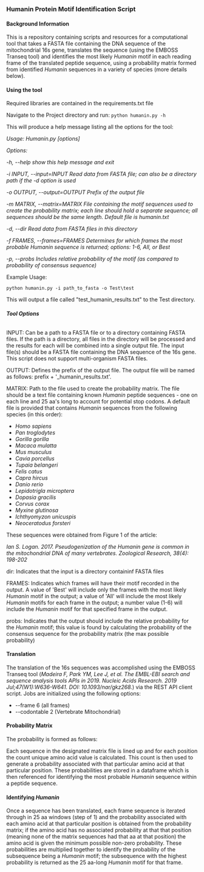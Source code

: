 ### **Humanin Protein Motif Identification Script**

#### Background Information

This is a repository containing scripts and resources for a computational tool that takes a FASTA
file containing the DNA sequence of the mitochondrial 16s gene, translates the sequence (using the EMBOSS Transeq tool) and identifies
the most likely _Humanin_ motif in each reading frame of the translated peptide sequence, using a probability 
matrix formed from identified _Humanin_ sequences in a variety of species (more details below).

#### Using the tool
Required libraries are contained in the requirements.txt file

Navigate to the Project directory and run:
`python humanin.py -h`

This will produce a help message listing all the options for the tool:

_Usage: Humanin.py [options]_

_Options:_

_-h, --help            show this help message and exit_
  
_-i INPUT, --input=INPUT
                        Read data from FASTA file; can also be a directory
                        path if the -d option is used_
                        
_-o OUTPUT, --output=OUTPUT
                        Prefix of the output file_
                        
_-m MATRIX, --matrix=MATRIX
                        File containing the motif sequences used to create the
                        probability matrix; each line should hold a separate
                        sequence; all sequences should be the same length.
                        Default file is humanin.txt_
                        
_-d, --dir             Read data from FASTA files in this directory_
  
_-f FRAMES, --frames=FRAMES
                        Determines for which frames the most probable _Humanin_
                        sequence is returned; options: 1-6, All, or Best_
                        
_-p, --probs           Includes relative probability of the motif (as
                        compared to probability of consensus sequence)_

Example Usage:

`python humanin.py -i path_to_fasta -o Test\test`

This will output a file called "test_humanin_results.txt" to the Test directory.

###### **Tool Options**

INPUT: Can be a path to a FASTA file or to a directory containing FASTA files. If the path is
a directory, all files in the directory will be processed and the results for each will be
combined into a single output file. The input file(s) should be a FASTA file containing the DNA sequence of the 16s gene.
This script does not support multi-organism FASTA files.

OUTPUT: Defines the prefix of the output file. The output file will be named as follows: prefix + '_humanin_results.txt'.

MATRIX: Path to the file used to create the probability matrix. The file should be a text file
containing known _Humanin_ peptide sequences - one on each line and 25 aa's long to account for potential stop codons. A default file is provided that contains _Humanin_ sequences
from the following species (in this order): 
* _Homo sapiens_
* _Pan troglodytes_
* _Gorilla gorilla_
* _Macaca mulatta_
* _Mus musculus_
* _Cavia porcellus_
* _Tupaia belangeri_
* _Felis catus_
* _Capra hircus_
* _Danio rerio_
* _Lepidotrigla microptera_
* _Dopasia gracilis_
* _Corvus corax_
* _Myxine glutinosa_
* _Ichthyomyzon unicuspis_
* _Neoceratodus forsteri_

These sequences were obtained from Figure 1 of the article: 

_Ian S. Logan. 2017. Pseudogenization of the _Humanin_ gene is common in the mitochondrial DNA of many vertebrates. Zoological Research, 38(4): 198-202_

dir: Indicates that the input is a directory containinf FASTA files

FRAMES: Indicates which frames will have their motif recorded in the output. A value of 'Best'
will include only the frames with the most likely _Humanin_ motif in the output; a value of 'All'
will include the most likely _Humanin_ motifs for each frame in the output; a number value (1-6) will include
the _Humanin_ motif for that specified frame in the output.

probs: Indicates that the output should include the relative probability for the _Humanin_ motif; this value is found by 
calculating the probability of the consensus sequence for the probability matrix (the max possible probability)

#### Translation

The translation of the 16s sequences was accomplished using the EMBOSS Transeq tool
(_Madeira F, Park YM, Lee J, et al. The EMBL-EBI search and sequence analysis tools APIs in 2019. Nucleic Acids Research. 2019 Jul;47(W1):W636-W641. DOI: 10.1093/nar/gkz268._)
via the REST API client script. Jobs are initialized using the following options:
* --frame 6 (all frames)
* --codontable 2 (Vertebrate Mitochondrial)


#### Probability Matrix

The probability is formed as follows:

Each sequence in the designated matrix file is lined up and for each position the count
unique amino acid value is calculated. This count is then used to generate a probability associated
with that particular amino acid at that particular position. These probabilities are stored in a 
dataframe which is then referenced for identifying the most probable _Humanin_ sequence within a peptide sequence.

#### Identifying _Humanin_

Once a sequence has been translated, each frame sequence is iterated through in 25 aa windows (step of 1) and the probability associated with
each amino acid at that particular position is obtained from the probability matrix; if the amino
acid has no associated probability at that that position (meaning none of the matrix sequences had that aa at that position)
the amino acid is given the minimum possible non-zero probability. These probabilities are multiplied
together to identify the probability of the subsequence being a _Humanin_ motif; the subsequence with the highest
probability is returned as the 25 aa-long _Humanin_ motif for that frame.



